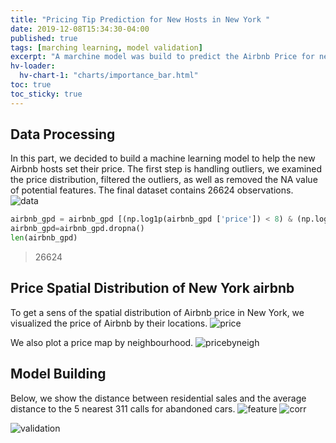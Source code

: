 ```yaml
---
title: "Pricing Tip Prediction for New Hosts in New York "
date: 2019-12-08T15:34:30-04:00
published: true
tags: [marching learning, model validation]
excerpt: "A marchine model was build to predict the Airbnb Price for new Airbnb hosts."
hv-loader:
  hv-chart-1: "charts/importance_bar.html"
toc: true
toc_sticky: true
---
```

## Data Processing
In this part, we decided to build a machine learning model to help the new Airbnb hosts set their price. 
The first step is handling outliers, we examined the price distribution, filtered the outliers, as well as removed the  NA value of potential features. The final dataset contains 26624 observations.    
![data](https://raw.githubusercontent.com/liziqun/MUSA620_Final_Project/master/assets/images/hist_price.png)
``` python
airbnb_gpd = airbnb_gpd [(np.log1p(airbnb_gpd ['price']) < 8) & (np.log1p(airbnb_gpd ['price']) >3)]
airbnb_gpd=airbnb_gpd.dropna()
len(airbnb_gpd)
```
> 26624   
  
## Price Spatial Distribution of New York airbnb
To get a sens of the spatial distribution of Airbnb price in New York, we visualized the price of Airbnb by their locations.
![price](https://raw.githubusercontent.com/liziqun/MUSA620_Final_Project/master/assets/images/airbnb_price.png)   
    
We also plot a price map by neighbourhood.
![pricebyneigh](https://raw.githubusercontent.com/liziqun/MUSA620_Final_Project/master/assets/images/average_price_neighbor.png)

## Model Building

Below, we show the distance between residential sales and the average distance to the 5 nearest 311 calls for abandoned cars.
![feature](https://raw.githubusercontent.com/liziqun/MUSA620_Final_Project/master/assets/images/features.png)
![corr](https://raw.githubusercontent.com/liziqun/MUSA620_Final_Project/master/assets/images/corr.png)

<div id="hv-chart-1"></div>

![validation](https://raw.githubusercontent.com/liziqun/MUSA620_Final_Project/master/assets/images/model_validation.png)
